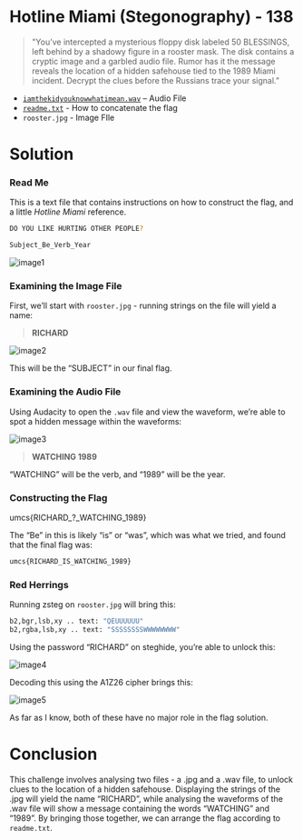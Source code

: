 # Hotline Miami (Stegonography) - 138

> "You’ve intercepted a mysterious floppy disk labeled 50 BLESSINGS, left behind by a shadowy figure in a rooster mask. The disk contains a cryptic image and a garbled audio file. Rumor has it the message reveals the location of a hidden safehouse tied to the 1989 Miami incident. Decrypt the clues before the Russians trace your signal.”
> 
- [`iamthekidyouknowwhatimean.wav`](https://github.com/umcybersec/umcs_preliminary/blob/main/stego-Hotline_Miami/iamthekidyouknowwhatimean.wav) – Audio File
- [`readme.txt`](https://github.com/umcybersec/umcs_preliminary/blob/main/stego-Hotline_Miami/readme.txt) - How to concatenate the flag
- `rooster.jpg` - Image FIle

# Solution

### Read Me
This is a text file that contains instructions on how to construct the flag, and a little *Hotline Miami* reference.

```bash
DO YOU LIKE HURTING OTHER PEOPLE?

Subject_Be_Verb_Year
```

![image1](https://github.com/user-attachments/assets/8fddcbea-e2dd-4b89-9e2d-6a1dc98d7cef)

### Examining the Image File
First, we’ll start with `rooster.jpg` - running strings on the file will yield a name:

> **RICHARD**
> 

![image2](https://github.com/user-attachments/assets/6900aa58-9d39-4ddf-80a0-3c221113ce49)

This will be the “SUBJECT” in our final flag. 

### Examining the Audio File
Using Audacity to open the `.wav` file and view the waveform, we’re able to spot a hidden message within the waveforms:

![image3](https://github.com/user-attachments/assets/e0b8461f-a843-4902-ac42-efd21c0e7b13)

> **WATCHING 1989**
> 

“WATCHING” will be the verb, and “1989” will be the year.

### Constructing the Flag
umcs{RICHARD_?_WATCHING_1989}

The “Be” in this is likely “is” or “was”, which was what we tried, and found that the final flag was:

```bash
umcs{RICHARD_IS_WATCHING_1989}
```

### Red Herrings
Running zsteg on `rooster.jpg` will bring this:

```bash
b2,bgr,lsb,xy .. text: "QEUUUUUU"
b2,rgba,lsb,xy .. text: "SSSSSSSSWWWWWWWW"
```

Using the password “RICHARD” on steghide, you’re able to unlock this:


![image4](https://github.com/user-attachments/assets/4b87e770-e541-4bfb-af57-d2a90e8d7795)

Decoding this using the A1Z26 cipher brings this:

![image5](https://github.com/user-attachments/assets/362888db-e7b3-48f8-b7b9-2973ca84c667)

As far as I know, both of these have no major role in the flag solution.

# Conclusion
This challenge involves analysing two files - a .jpg and a .wav file, to unlock clues to the location of a hidden safehouse. Displaying the strings of the .jpg will yield the name “RICHARD”, while analysing the waveforms of the .wav file will show a message containing the words “WATCHING” and “1989”. By bringing those together, we can arrange the flag according to `readme.txt`.
